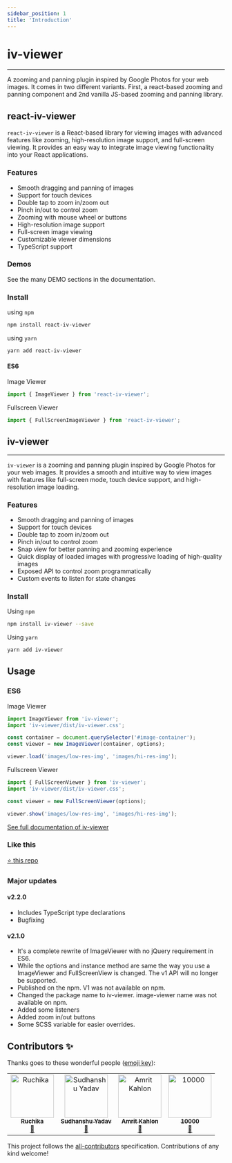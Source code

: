 ```yaml
---
sidebar_position: 1
title: 'Introduction'
---
```


# iv-viewer
___

A zooming and panning plugin inspired by Google Photos for your web images. It comes in two different variants. First, a react-based zooming and panning component and 2nd vanilla JS-based zooming and panning library.

## react-iv-viewer

`react-iv-viewer` is a React-based library for viewing images with advanced features like zooming, high-resolution image support, and full-screen viewing. It provides an easy way to integrate image viewing functionality into your React applications.

### Features

- Smooth dragging and panning of images
- Support for touch devices
- Double tap to zoom in/zoom out
- Pinch in/out to control zoom
- Zooming with mouse wheel or buttons
- High-resolution image support
- Full-screen image viewing
- Customizable viewer dimensions
- TypeScript support

### Demos

See the many DEMO sections in the documentation.

### Install

using `npm`
```bash
npm install react-iv-viewer
```

using `yarn`
```bash
yarn add react-iv-viewer
```

#### ES6

Image Viewer
```jsx
import { ImageViewer } from 'react-iv-viewer';
```

Fullscreen Viewer
```jsx
import { FullScreenImageViewer } from 'react-iv-viewer';
```

## iv-viewer
___

`iv-viewer` is a zooming and panning plugin inspired by Google Photos for your web images. It provides a smooth and intuitive way to view images with features like full-screen mode, touch device support, and high-resolution image loading.

### Features

- Smooth dragging and panning of images
- Support for touch devices
- Double tap to zoom in/zoom out
- Pinch in/out to control zoom
- Snap view for better panning and zooming experience
- Quick display of loaded images with progressive loading of high-quality images
- Exposed API to control zoom programmatically
- Custom events to listen for state changes

### Install

Using `npm`
```bash
npm install iv-viewer --save
```
Using `yarn`
```bash
yarn add iv-viewer
```

## Usage
### ES6 
Image Viewer
```jsx
import ImageViewer from 'iv-viewer';
import 'iv-viewer/dist/iv-viewer.css';

const container = document.querySelector('#image-container');
const viewer = new ImageViewer(container, options);

viewer.load('images/low-res-img', 'images/hi-res-img');
```
Fullscreen Viewer
```jsx
import { FullScreenViewer } from 'iv-viewer';
import 'iv-viewer/dist/iv-viewer.css';

const viewer = new FullScreenViewer(options);

viewer.show('images/low-res-img', 'images/hi-res-img');
```

[See full documentation of iv-viewer](https://github.com/s-yadav/iv-viewer/tree/master/packages/iv-viewer#readme) 

### Like this
[:star: this repo](https://github.com/s-yadav/iv-viewer)

### Major updates

#### v2.2.0

- Includes TypeScript type declarations
- Bugfixing

#### v2.1.0

- It's a complete rewrite of ImageViewer with no jQuery requirement in ES6.
- While the options and instance method are same the way you use a ImageViewer and FullScreenView is changed. The v1 API will no longer be supported.
- Published on the npm. V1 was not available on npm.
- Changed the package name to iv-viewer. image-viewer name was not available on npm. 
- Added some listeners
- Added zoom in/out buttons
- Some SCSS variable for easier overrides.

## Contributors ✨

Thanks goes to these wonderful people ([emoji key](https://allcontributors.org/docs/en/emoji-key)):

<!-- ALL-CONTRIBUTORS-LIST:START - Do not remove or modify this section -->
<!-- prettier-ignore-start -->
<!-- markdownlint-disable -->
<table>
  <tr>
    <td align="center"><a href="http://mozillians.org/en-US/u/ruchikabgosain/"><img src="https://avatars2.githubusercontent.com/u/30324532?v=4" width="100px;" alt="Ruchika"/><br /><sub><b>Ruchika</b></sub></a><br /><a href="https://github.com/s-yadav/iv-viewer/commits?author=ruchikabgosain" title="Documentation">📖</a></td>
    <td align="center"><a href="https://twitter.com/_syadav"><img src="https://avatars1.githubusercontent.com/u/3096766?v=4" width="100px;" alt="Sudhanshu Yadav"/><br /><sub><b>Sudhanshu Yadav</b></sub></a><br /><a href="https://github.com/s-yadav/iv-viewer/commits?author=s-yadav" title="Documentation">📖</a></td>
    <td align="center"><a href="https://hockeycommunity.com"><img src="https://avatars0.githubusercontent.com/u/2039539?v=4" width="100px;" alt="Amrit Kahlon"/><br /><sub><b>Amrit Kahlon</b></sub></a><br /><a href="https://github.com/s-yadav/iv-viewer/commits?author=amritk" title="Documentation">📖</a></td>
    <td align="center"><a href="https://github.com/10000"><img src="https://avatars2.githubusercontent.com/u/3347256?v=4" width="100px;" alt="10000"/><br /><sub><b>10000</b></sub></a><br /><a href="https://github.com/s-yadav/iv-viewer/commits?author=10000" title="Documentation">📖</a></td>
  </tr>
</table>

<!-- markdownlint-enable -->
<!-- prettier-ignore-end -->
<!-- ALL-CONTRIBUTORS-LIST:END -->

This project follows the [all-contributors](https://github.com/all-contributors/all-contributors) specification. Contributions of any kind welcome!